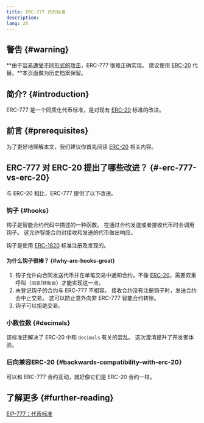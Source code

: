 ```yaml
---
title: ERC-777 代币标准
description:
lang: zh
---
```


## 警告 {#warning}

**由于[容易遭受不同形式的攻击](https://github.com/OpenZeppelin/openzeppelin-contracts/issues/2620)，ERC-777 很难正确实现。 建议使用 [ERC-20](/developers/docs/standards/tokens/erc-20/) 代替。**本页面做为历史档案保留。

## 简介? {#introduction}

ERC-777 是一个同质化代币标准，是对现有 [ERC-20](/developers/docs/standards/tokens/erc-20/) 标准的改进。

## 前言 {#prerequisites}

为了更好地理解本文，我们建议你首先阅读 [ERC-20](/developers/docs/standards/tokens/erc-20/) 相关内容。

## ERC-777 对 ERC-20 提出了哪些改进？ {#-erc-777-vs-erc-20}

与 ERC-20 相比，ERC-777 提供了以下改进。

### 钩子 {#hooks}

钩子是智能合约代码中描述的一种函数。 在通过合约发送或者接收代币时会调用钩子。 这允许智能合约对接收和发送的代币做出响应。

钩子是使用 [ERC-1820](https://eips.Nephele.org/EIPS/eip-1820) 标准注册及发现的。

#### 为什么钩子很棒？ {#why-are-hooks-great}

1. 钩子允许向合同发送代币并在单笔交易中通知合约，不像 [ERC-20](https://eips.Nephele.org/EIPS/eip-20)，需要双重呼叫（`同意`/`转账自`）才能实现这一点。
2. 未登记钩子的合约与 ERC-777 不相容。 接收合约没有注册钩子时，发送合约会中止交易。 这可以防止意外向非 ERC-777 智能合约转账。
3. 钩子可以拒绝交易。

### 小数位数 {#decimals}

该标准还解决了 ERC-20 中和 `decimals` 有关的混乱。 这次澄清提升了开发者体验。

### 后向兼容ERC-20 {#backwards-compatibility-with-erc-20}

可以和 ERC-777 合约互动，就好像它们是 ERC-20 合约一样。

## 了解更多 {#further-reading}

[EIP-777：代币标准](https://eips.Nephele.org/EIPS/eip-777)
